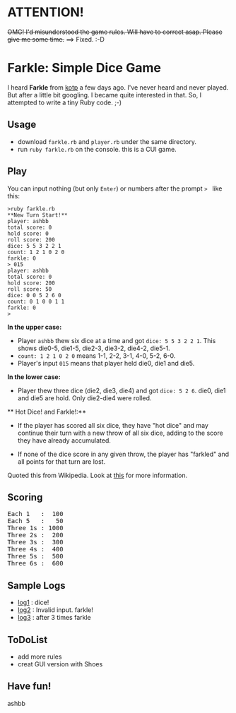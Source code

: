 ATTENTION!
==========

<strike>OMG! I'd misunderstood the game rules. Will have to correct asap. Please give me some time.</strike>  ==> Fixed. :-D

Farkle: Simple Dice Game
========================

I heard **Farkle** from [kotp](http://github.com/kotp/kotp.github.com/tree/master) a few days ago.
I've never heard and never played. But after a little bit googling.
I became quite interested in that. So, I attempted to write a tiny Ruby code. ;-)


Usage
-----

- download `farkle.rb` and `player.rb` under the same directory.
- run `ruby farkle.rb` on the console. this is a CUI game.


Play
----

You can input nothing (but only `Enter`) or numbers after the prompt `> ` like this:

	>ruby farkle.rb
	**New Turn Start!**
	player: ashbb
	total score: 0
	hold score: 0
	roll score: 200
	dice: 5 5 3 2 2 1
	count: 1 2 1 0 2 0
	farkle: 0
	> 015
	player: ashbb
	total score: 0
	hold score: 200
	roll score: 50
	dice: 0 0 5 2 6 0
	count: 0 1 0 0 1 1
	farkle: 0
	> 

**In the upper case:**

- Player `ashbb` thew six dice at a time and got `dice: 5 5 3 2 2 1`. This shows die0-5, die1-5, die2-3, die3-2, die4-2, die5-1.
- `count: 1 2 1 0 2 0` means 1-1, 2-2, 3-1, 4-0, 5-2, 6-0.
- Player's input `015` means that player held die0, die1 and die5. 

**In the lower case:**

- Player thew three dice (die2, die3, die4) and got `dice: 5 2 6`. die0, die1 and die5 are hold. Only die2-die4 were rolled.


** Hot Dice! and Farkle!:**

- If the player has scored all six dice, they have "hot dice" and may continue their turn with a new throw of all six dice, adding to the score they have already accumulated.

- If none of the dice score in any given throw, the player has "farkled" and all points for that turn are lost.

Quoted this from Wikipedia. Look at [this](http://en.wikipedia.org/wiki/Farkle) for more information.


Scoring
-------

<pre>
Each 1   :  100
Each 5   :   50
Three 1s : 1000
Three 2s :  200
Three 3s :  300
Three 4s :  400
Three 5s :  500
Three 6s :  600
</pre>


Sample Logs
-----------

- [log1](http://github.com/ashbb/farkle/tree/master/log/log1.txt) : dice!
- [log2](http://github.com/ashbb/farkle/tree/master/log/log2.txt) : Invalid input. farkle!
- [log3](http://github.com/ashbb/farkle/tree/master/log/log3.txt) : after 3 times farkle


ToDoList
--------

- add more rules
- creat GUI version with Shoes


Have fun!
---------
 
ashbb

